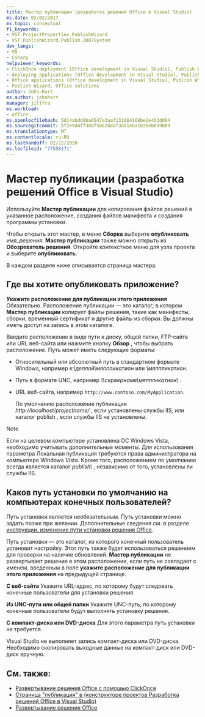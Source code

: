 ```yaml
---
title: Мастер публикации (разработка решений Office в Visual Studio)
ms.date: 02/02/2017
ms.topic: conceptual
f1_keywords:
- VST.ProjectProperties.PublishWizard
- VST.PublishWizard.Publish.2007System
dev_langs:
- VB
- CSharp
helpviewer_keywords:
- ClickOnce deployment [Office development in Visual Studio], Publish Wizard
- deploying applications [Office development in Visual Studio], Publish Wizard
- Office applications [Office development in Visual Studio], Publish Wizard
- Publish Wizard, Office solutions
author: John-Hart
ms.author: johnhart
manager: jillfra
ms.workload:
- office
ms.openlocfilehash: 5d14abdd9ba6547a3aaf131084168be2e453dd04
ms.sourcegitcommit: bf2e9d4ff38bf5b62b8af3da1e6a183beb899809
ms.translationtype: MT
ms.contentlocale: ru-RU
ms.lasthandoff: 02/22/2020
ms.locfileid: "77558171"
---
```

# <a name="publish-wizard-office-development-in-visual-studio"></a>Мастер публикации (разработка решений Office в Visual Studio)
  Используйте **Мастер публикации** для копирования файлов решений в указанное расположение, создания файлов манифеста и создания программы установки.

 Чтобы открыть этот мастер, в меню **Сборка** выберите **опубликовать** *имя_решения*. **Мастер публикации** также можно открыть из **Обозреватель решений**. Откройте контекстное меню для узла проекта и выберите **опубликовать**.

 В каждом разделе ниже описывается страница мастера.

## <a name="where-do-you-want-to-publish-the-application"></a>Где вы хотите опубликовать приложение?
 **Укажите расположение для публикации этого приложения** Обязательно. Расположение публикации — это каталог, в котором **Мастер публикации** копирует файлы решения, такие как манифесты, сборки, временный сертификат и другие файлы из сборки. Вы должны иметь доступ на запись в этом каталоге.

 Введите расположение в виде пути к диску, общей папки, FTP-сайта или URL веб-сайта или нажмите кнопку **Обзор** , чтобы выбрать расположение. Путь может иметь следующие форматы:

- Относительный или абсолютный путь в стандартном формате Windows, например *к:\деплой\мяппликатион* или *\мяппликатион*.

- Путь в формате UNC, например *\\\сервернаме\мяппликатион\\* .

- URL веб-сайта, например `http://www.contoso.com/MyApplication`.

  По умолчанию расположение публикации *http://localhost/projectname/* , если установлены службы IIS, или каталог publish \, если службы IIS не установлены.

> [!NOTE]
> Если на целевом компьютере установлена ОС Windows Vista, необходимо учитывать дополнительные моменты. Для использования параметра Локальная публикация требуются права администратора на компьютере Windows Vista. Кроме того, расположением по умолчанию всегда является каталог *publish\\* , независимо от того, установлены ли службы IIS.

## <a name="what-is-the-default-installation-path-on-end-user-computers"></a>Каков путь установки по умолчанию на компьютерах конечных пользователей?
 Путь установки является необязательным. Путь установки можно задать позже при желании. Дополнительные сведения см. в разделе [инструкции. изменение пути установки решения Office](https://msdn.microsoft.com/d0eaa07b-2d72-4902-899f-2f9fb165b8fd).

 Путь установки — это каталог, из которого конечный пользователь установит настройку. Этот путь также будет использоваться решением для проверки на наличие обновлений. **Мастер публикации** не развертывает решение в этом расположении, если путь не совпадает с именем, введенным в поле **укажите расположение для публикации этого приложения** на предыдущей странице.

 **С веб-сайта** Укажите URL-адрес, по которому будут следовать конечные пользователи для установки решения.

 **Из UNC-пути или общей папки** Укажите UNC-путь, по которому конечные пользователи будут выполнять установку решения.

 **С компакт-диска или DVD-диска** Для этого параметра путь установки не требуется.

 Visual Studio не выполняет запись компакт-диска или DVD-диска. Необходимо скопировать выходные данные на компакт-диск или DVD-диск вручную.

## <a name="see-also"></a>См. также:
- [Развертывание решения Office с помощью ClickOnce](../vsto/deploying-an-office-solution-by-using-clickonce.md)
- [Страница "публикация" в &#40;конструкторе проектов Разработка решений Office в Visual Studio&#41;](../vsto/publish-page-project-designer-office-development-in-visual-studio.md)
- [Развертывание решения Office](../vsto/deploying-an-office-solution.md)
